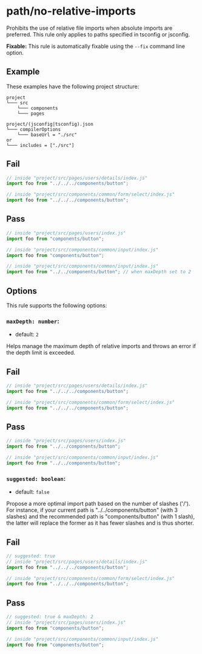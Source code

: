 # path/no-relative-imports

Prohibits the use of relative file imports when absolute imports are preferred. This rule only applies to paths specified in tsconfig or jsconfig.

**Fixable:** This rule is automatically fixable using the `--fix` command line option.

## Example

These examples have the following project structure:

```
project
└─── src
    └─── components
    └─── pages
```

```
project/(jsconfig|tsconfig).json
└─── compilerOptions
    └─── baseUrl = "./src"
or
└─── includes = ["./src"]
```
## Fail

```js
// inside "project/src/pages/users/details/index.js"
import foo from "../../../components/button";

// inside "project/src/components/common/form/select/index.js"
import foo from "../../../components/button";
```

## Pass

```js
// inside "project/src/pages/users/index.js"
import foo from "components/button";

// inside "project/src/components/common/input/index.js"
import foo from "components/button";

// inside "project/src/components/common/input/index.js"
import foo from "../../components/button"; // when maxDepth set to 2
```

## Options

This rule supports the following options:

### `maxDepth: number`:

* default: `2`

Helps manage the maximum depth of relative imports and throws an error if the depth limit is exceeded.

## Fail

```js
// inside "project/src/pages/users/details/index.js"
import foo from "../../../components/button";

// inside "project/src/components/common/form/select/index.js"
import foo from "../../../components/button";
```

## Pass

```js
// inside "project/src/pages/users/index.js"
import foo from "../../components/button";

// inside "project/src/components/common/input/index.js"
import foo from "../../components/button";
```

### `suggested: boolean`:

* default: `false`

Propose a more optimal import path based on the number of slashes ('/'). 
For instance, if your current path is "../../components/button" (with 3 slashes) and the recommended path is "components/button" (with 1 slash), the latter will replace the former as it has fewer slashes and is thus shorter.  

## Fail

```js
// suggested: true
// inside "project/src/pages/users/details/index.js"
import foo from "../../../components/button";

// inside "project/src/components/common/form/select/index.js"
import foo from "../../../components/button";
```

## Pass

```js
// suggested: true & maxDepth: 2
// inside "project/src/pages/users/index.js"
import foo from "components/button";

// inside "project/src/components/common/input/index.js"
import foo from "components/button";
```
